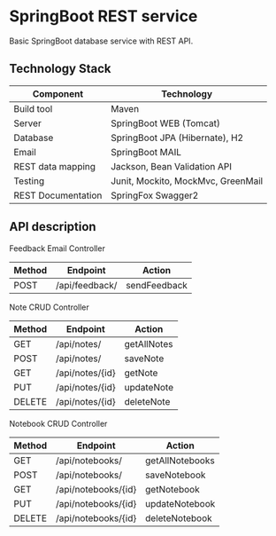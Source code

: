 # SpringBoot REST service

Basic SpringBoot database service with REST API.

## Technology Stack
Component         | Technology
---               | ---
Build tool        | Maven
Server            | SpringBoot WEB (Tomcat)
Database          | SpringBoot JPA (Hibernate), H2         
Email             | SpringBoot MAIL
REST data mapping | Jackson, Bean Validation API
Testing           | Junit, Mockito, MockMvc, GreenMail
REST Documentation| SpringFox Swagger2

## API description

Feedback Email Controller

Method  |Endpoint           |Action
---     |---                |---
POST    |/api/feedback/     |sendFeedback

Note CRUD Controller

Method  |Endpoint           |Action
---     |---                |---
GET     |/api/notes/        |getAllNotes
POST    |/api/notes/        |saveNote
GET     |/api/notes/{id}    |getNote
PUT     |/api/notes/{id}    |updateNote
DELETE  |/api/notes/{id}    |deleteNote

Notebook CRUD Controller

Method  |Endpoint           |Action
---     |---                |---
GET     |/api/notebooks/    |getAllNotebooks
POST    |/api/notebooks/    |saveNotebook
GET     |/api/notebooks/{id}|getNotebook
PUT     |/api/notebooks/{id}|updateNotebook
DELETE  |/api/notebooks/{id}|deleteNotebook

